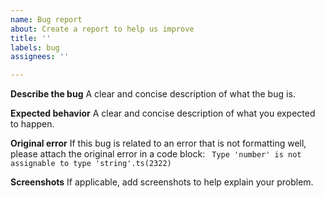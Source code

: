 ```yaml
---
name: Bug report
about: Create a report to help us improve
title: ''
labels: bug
assignees: ''

---
```


**Describe the bug**
A clear and concise description of what the bug is.

**Expected behavior**
A clear and concise description of what you expected to happen.

**Original error**
If this bug is related to an error that is not formatting well, please
attach the original error in a code block:
<code>
Type 'number' is not assignable to type 'string'.ts(2322)
</code>

**Screenshots**
If applicable, add screenshots to help explain your problem.
